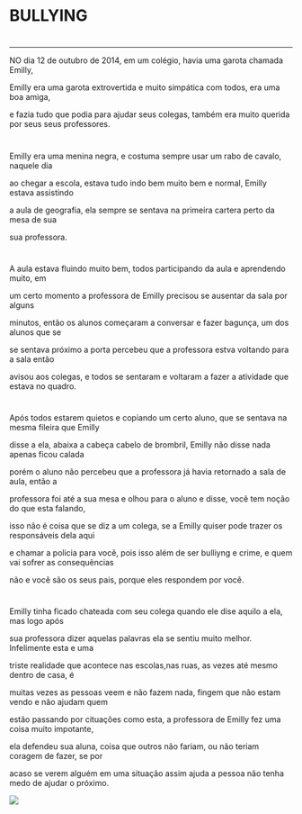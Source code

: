 # BULLYING

#
***
NO dia 12 de outubro de 2014, em um colégio, havia uma garota chamada Emilly,

Emilly era uma garota extrovertida e muito simpática com todos, era uma boa amiga, 

e fazia tudo que podia para ajudar seus colegas, também era muito querida por seus
seus professores.

#
Emilly era uma menina negra, e costuma sempre usar um rabo de cavalo, naquele dia 

ao chegar a escola, estava tudo indo bem muito bem e normal, Emilly estava assistindo 

a aula de geografia, ela sempre se sentava na primeira cartera perto da mesa de sua 

sua professora.

#
A aula estava fluindo muito bem, todos participando da aula e aprendendo muito, em 

um certo momento a professora de Emilly precisou se ausentar da sala por alguns 

minutos, então os alunos começaram a conversar e fazer bagunça, um dos alunos que se 

se sentava próximo a porta percebeu que a professora estva voltando para a sala então

avisou aos colegas, e todos se sentaram e voltaram a fazer a atividade que estava no quadro.

#
Após todos estarem quietos e copiando um certo aluno, que se sentava na mesma fileira que Emilly

disse a ela, abaixa a cabeça cabelo de brombril, Emilly não disse nada apenas ficou calada 

porém o aluno não percebeu que a professora já havia retornado a sala de aula, então a 

professora foi até a sua mesa e olhou para o aluno e disse, vocẽ tem noção do que esta falando,

isso não é coisa que se diz a um colega, se a Emilly quiser pode trazer os responsáveis dela aqui

e chamar a policia para vocẽ, pois isso além de ser bulliyng e crime, e quem vai sofrer as consequẽncias 

não e vocẽ são os seus pais, porque eles respondem por vocẽ.

#
Emilly tinha ficado chateada com seu colega quando ele dise aquilo a ela, mas logo após

sua professora dizer aquelas palavras ela se sentiu muito melhor. Infelimente esta e uma

triste realidade que acontece nas escolas,nas ruas, as vezes até mesmo dentro de casa, é

muitas vezes as pessoas veem e não fazem nada, fingem que não estam vendo e não ajudam quem

estão passando por cituações como esta, a professora de Emilly fez uma coisa muito impotante,

ela defendeu sua aluna, coisa que outros não fariam, ou não teriam coragem de fazer, se por 

acaso se verem alguém em uma situação assim ajuda a pessoa não tenha medo de ajudar o próximo.

![](https://cdn.pensador.com/img/frase/ed/na/edna_frigato_as_palavras_mudam_o_dia_de_alguem_pra_melh_trf_nlmd4r75.jpg)
